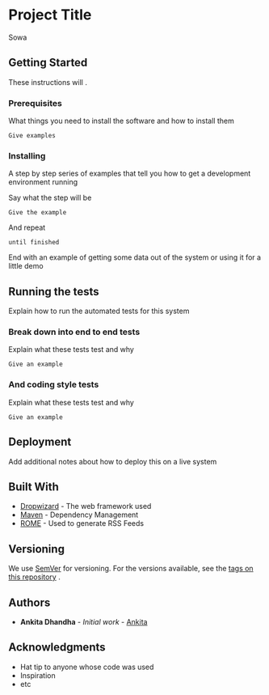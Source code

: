 # Project Title

Sowa

## Getting Started

These instructions will .

### Prerequisites

What things you need to install the software and how to install them

```
Give examples
```

### Installing

A step by step series of examples that tell you how to get a development
environment running

Say what the step will be

```
Give the example
```

And repeat

```
until finished
```

End with an example of getting some data out of the system or using it
for a little demo

## Running the tests

Explain how to run the automated tests for this system

### Break down into end to end tests

Explain what these tests test and why

```
Give an example
```

### And coding style tests

Explain what these tests test and why

```
Give an example
```

## Deployment

Add additional notes about how to deploy this on a live system

## Built With

* [Dropwizard](http://www.dropwizard.io/1.0.2/docs/) - The web framework used
* [Maven](https://maven.apache.org/) - Dependency Management
* [ROME](https://rometools.github.io/rome/) - Used to generate RSS Feeds

## Versioning

We use [SemVer](http://semver.org/) for versioning. For the versions available,
see the [tags on this repository](https://github.com/ankitadhandha) .

## Authors

* **Ankita Dhandha** - *Initial work* - [Ankita](https://github.com/ankitadhandha)

## Acknowledgments

* Hat tip to anyone whose code was used
* Inspiration
* etc
